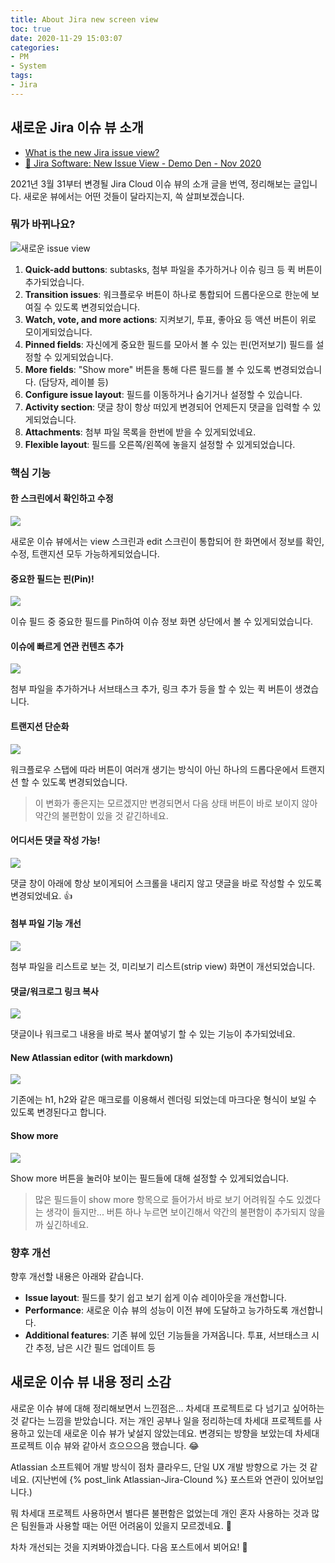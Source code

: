 ```yaml
---
title: About Jira new screen view
toc: true
date: 2020-11-29 15:03:07
categories:
- PM
- System
tags:
- Jira
---
```


## 새로운 Jira 이슈 뷰 소개

- [What is the new Jira issue view?](https://support.atlassian.com/jira-core-cloud/docs/what-is-the-new-jira-issue-view/)
- [🎥 Jira Software: New Issue View - Demo Den - Nov 2020](https://www.youtube.com/watch?v=KjrY20C2yjI)

2021년 3월 31부터 변경될 Jira Cloud 이슈 뷰의 소개 글을 번역, 정리해보는 글입니다.
새로운 뷰에서는 어떤 것들이 달라지는지, 쓱 살펴보겠습니다.

### 뭐가 바뀌나요?

![새로운 issue view](https://images.ctfassets.net/zsv3d0ugroxu/JTMuqOq0jyvL7IjcZJ1UK/f49f36bbe0188726082beb65853c1905/bento_annotated__1_.png)

1. **Quick-add buttons**: subtasks, 첨부 파일을 추가하거나 이슈 링크 등 퀵 버튼이 추가되었습니다.
2. **Transition issues**: 워크플로우 버튼이 하나로 통합되어 드롭다운으로 한눈에 보여질 수 있도록 변경되었습니다.
3. **Watch, vote, and more actions**: 지켜보기, 투표, 좋아요 등 액션 버튼이 위로 모이게되었습니다.
4. **Pinned fields**: 자신에게 중요한 필드를 모아서 볼 수 있는 핀(먼저보기) 필드를 설정할 수 있게되었습니다.
5. **More fields**: "Show more" 버튼을 통해 다른 필드를 볼 수 있도록 변경되었습니다. (담당자, 레이블 등)
6. **Configure issue layout**: 필드를 이동하거나 숨기거나 설정할 수 있습니다.
7. **Activity section**: 댓글 창이 항상 떠있게 변경되어 언제든지 댓글을 입력할 수 있게되었습니다.
8. **Attachments**: 첨부 파일 목록을 한번에 받을 수 있게되었네요.
9. **Flexible layout**: 필드를 오른쪽/왼쪽에 놓을지 설정할 수 있게되었습니다.

### 핵심 기능

#### 한 스크린에서 확인하고 수정

![](https://images.ctfassets.net/zsv3d0ugroxu/3MYUATd5pvAxuIyLqE0JIC/1fc26864b61eb8213f83f9af8796f836/JSD_Cloud_-_Inline_edit_fields_in_issue_view)

새로운 이슈 뷰에서는 view 스크린과 edit 스크린이 통합되어 한 화면에서 정보를 확인, 수정, 트랜지션 모두 가능하게되었습니다.

#### 중요한 필드는 핀(Pin)!

![](https://images.ctfassets.net/zsv3d0ugroxu/6PajiA56E9L0WOdyqo7lkY/579a0cbd598fd1081d341db682cd71c5/bento_pinnedfields__3_.png)

이슈 필드 중 중요한 필드를 Pin하여 이슈 정보 화면 상단에서 볼 수 있게되었습니다.

#### 이슈에 빠르게 연관 컨텐츠 추가

![](https://images.ctfassets.net/zsv3d0ugroxu/3MMLf96TbBwRPUoefh8s7n/6103c6989662ead69e39e469708d1477/bento_weblinks)

첨부 파일을 추가하거나 서브태스크 추가, 링크 추가 등을 할 수 있는 퀵 버튼이 생겼습니다.

#### 트랜지션 단순화

![](https://images.ctfassets.net/zsv3d0ugroxu/6sNxS4aguSE4rFM1Sz4f9F/9a5ace815bfd1dc0b47d3cff8db1c5e7/Workflow_status_dropdown_when_a_status_is_selected)

워크플로우 스탭에 따라 버튼이 여러개 생기는 방식이 아닌 하나의 드롭다운에서 트랜지션 할 수 있도록 변경되었습니다.

> 이 변화가 좋은지는 모르겠지만 변경되면서 다음 상태 버튼이 바로 보이지 않아 약간의 불편함이 있을 것 같긴하네요.

#### 어디서든 댓글 작성 가능!

![](https://images.ctfassets.net/zsv3d0ugroxu/3WfysutrGuQnLMSb9noFOa/02649a20491206d5f9a611330771a061/screenshot_Comment_bar)

댓글 창이 아래에 항상 보이게되어 스크롤을 내리지 않고 댓글을 바로 작성할 수 있도록 변경되었네요. 👍

#### 첨부 파일 기능 개선

![](https://images.ctfassets.net/zsv3d0ugroxu/1GLDQ5ChrmLmXAwdi2vam0/28889c8e338b5077069049533b592182/bento_attachmentslistview__1_)

첨부 파일을 리스트로 보는 것, 미리보기 리스트(strip view) 화면이 개선되었습니다.

#### 댓글/워크로그 링크 복사

![](https://images.ctfassets.net/zsv3d0ugroxu/1g4wqhRO88xgHhZ4M0y92D/86973cfc61f72226997d963f4b9d4b8a/bento_permalinks)

댓글이나 워크로그 내용을 바로 복사 붙여넣기 할 수 있는 기능이 추가되었네요.

#### New Atlassian editor (with markdown)

![](https://images.ctfassets.net/zsv3d0ugroxu/1LrLSHewnNbCwtU4s8JBzM/ad0d08745ac9375101f5363b271dd61d/screenshot_TextEditor_Core_JSW)

기존에는 h1, h2와 같은 매크로를 이용해서 렌더링 되었는데 마크다운 형식이 보일 수 있도록 변경된다고 합니다.

#### Show more

![](https://images.ctfassets.net/zsv3d0ugroxu/3C2LlpFC9tzR1L6WyLOXrK/c8bd081d6539a01d7342bab52170683c/screenshot_issueShowMoreAndConfigure)

Show more 버튼을 눌러야 보이는 필드들에 대해 설정할 수 있게되었습니다.

> 많은 필드들이 show more 항목으로 들어가서 바로 보기 어려워질 수도 있겠다는 생각이 들지만...
> 버튼 하나 누르면 보이긴해서 약간의 불편함이 추가되지 않을까 싶긴하네요.

### 향후 개선

향후 개선할 내용은 아래와 같습니다.

- **Issue layout**: 필드를 찾기 쉽고 보기 쉽게 이슈 레이아웃을 개선합니다.
- **Performance**: 새로운 이슈 뷰의 성능이 이전 뷰에 도달하고 능가하도록 개선합니다.
- **Additional features**: 기존 뷰에 있던 기능들을 가져옵니다. 투표, 서브태스크 시간 추정, 남은 시간 필드 업데이트 등

## 새로운 이슈 뷰 내용 정리 소감

새로운 이슈 뷰에 대해 정리해보면서 느낀점은... 차세대 프로젝트로 다 넘기고 싶어하는 것 같다는 느낌을 받았습니다.
저는 개인 공부나 일을 정리하는데 차세대 프로젝트를 사용하고 있는데 새로운 이슈 뷰가 낯설지 않았는데요.
변경되는 방향을 보았는데 차세대 프로젝트 이슈 뷰와 같아서 흐으으으음 했습니다. 😂

Atlassian 소프트웨어 개발 방식이 점차 클라우드, 단일 UX 개발 방향으로 가는 것 같네요.
(지난번에 {% post_link Atlassian-Jira-Clound %} 포스트와 연관이 있어보입니다.)

뭐 차세대 프로젝트 사용하면서 별다른 불편함은 없었는데 개인 혼자 사용하는 것과 많은 팀원들과 사용할 때는 어떤 어려움이 있을지 모르겠네요. 🤔

차차 개선되는 것을 지켜봐야겠습니다. 다음 포스트에서 뵈어요! 🙏
